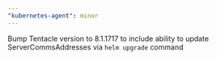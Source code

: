 ```yaml
---
"kubernetes-agent": minor
---
```


Bump Tentacle version to 8.1.1717 to include ability to update ServerCommsAddresses via `helm upgrade` command
